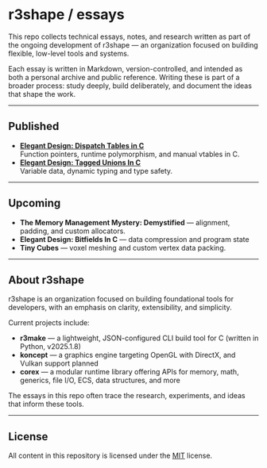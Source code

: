 # r3shape / essays

This repo collects technical essays, notes, and research written as part of the ongoing development of r3shape — an organization focused on building flexible, low-level tools and systems.

Each essay is written in Markdown, version-controlled, and intended as both a personal archive and public reference. Writing these is part of a broader process: study deeply, build deliberately, and document the ideas that shape the work.

---

## Published

- **[Elegant Design: Dispatch Tables in C](ed-dispatch-tables.md)**  
  Function pointers, runtime polymorphism, and manual vtables in C.
- **[Elegant Design: Tagged Unions In C](ed-tagged-unions.md)**  
  Variable data, dynamic typing and  type safety.

---

## Upcoming
- **The Memory Management Mystery: Demystified** — alignment, padding, and custom allocators.
- **Elegant Design: Bitfields In C** — data compression and program state
- **Tiny Cubes** — voxel meshing and custom vertex data packing.
---

## About r3shape

r3shape is an organization focused on building foundational tools for developers, with an emphasis on clarity, extensibility, and simplicity.

Current projects include:

- **r3make** — a lightweight, JSON-configured CLI build tool for C (written in Python, v2025.1.8)
- **koncept** — a graphics engine targeting OpenGL with DirectX, and Vulkan support planned
- **corex** — a modular runtime library offering APIs for memory, math, generics, file I/O, ECS, data structures, and more

The essays in this repo often trace the research, experiments, and ideas that inform these tools.

---

## License
All content in this repository is licensed under the [MIT](LICENSE) license.
